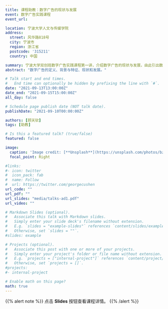 ```yaml
---
title: 课程助教：数字广告的现状与发展
event: 数字广告实践课程
event_url: 

location: 宁波大学人文与传媒学院
address:
  street: 风华路818号
  city: 宁波市
  region: 浙江省
  postcode: '315211'
  country: 中国

summary: 宁波大学双创班数字广告实践课程第一讲，介绍数字广告的现状与发展，由此引出数字广告实践所需知识和技能。
abstract: "数字广告的定义、背景与特征、现状和发展。"

# Talk start and end times.
#   End time can optionally be hidden by prefixing the line with `#`.
date: "2021-09-13T13:00:00Z"
date_end: "2021-09-15T15:00:00Z"
all_day: false

# Schedule page publish date (NOT talk date).
publishDate: "2021-09-10T00:00:00Z"

authors: [顾天钦]
tags: [助教]

# Is this a featured talk? (true/false)
featured: false

image:
  caption: 'Image credit: [**Unsplash**](https://unsplash.com/photos/bzdhc5b3Bxs)'
  focal_point: Right

#links:
#- icon: twitter
#  icon_pack: fab
#  name: Follow
#  url: https://twitter.com/georgecushen
url_code: ""
url_pdf: ""
url_slides: "media/talks-ad1.pdf"
url_video: ""

# Markdown Slides (optional).
#   Associate this talk with Markdown slides.
#   Simply enter your slide deck's filename without extension.
#   E.g. `slides = "example-slides"` references `content/slides/example-slides.md`.
#   Otherwise, set `slides = ""`.
#slides: example

# Projects (optional).
#   Associate this post with one or more of your projects.
#   Simply enter your project's folder or file name without extension.
#   E.g. `projects = ["internal-project"]` references `content/project/deep-learning/index.md`.
#   Otherwise, set `projects = []`.
#projects:
#- internal-project

# Enable math on this page?
math: true
---
```


{{% alert note %}}
点击 **Slides** 按钮查看课程详情。
{{% /alert %}}
